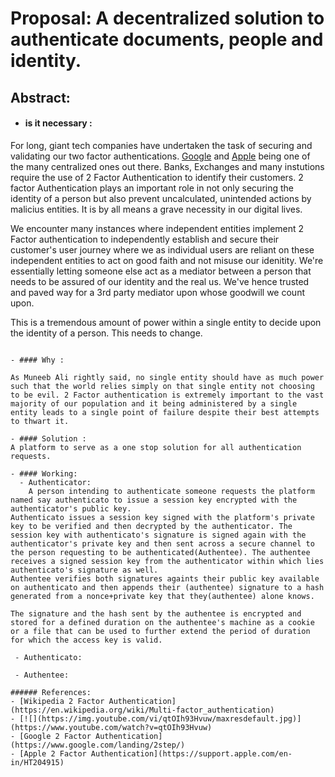 # Proposal: A decentralized solution to authenticate documents, people and identity.

## Abstract: 

- #### is it necessary :
For long, giant tech companies have undertaken the task of securing and validating our two factor authentications. [Google](https://www.google.com/landing/2step/) and [Apple](https://support.apple.com/en-in/HT204915) being one of the many centralized ones out there. 
Banks, Exchanges and many instutions require the use of 2 Factor Authentication to identify their customers. 2 factor Authentication plays an important role in not only securing the identity of a person but also prevent uncalculated, unintended actions by malicius entities. It is by all means a grave necessity in our digital lives.

We encounter many instances where independent entities implement 2 Factor authentication to independently establish and secure their customer's user journey where we as individual users are reliant on these independent entities to act on good faith and not misuse our idenitity. We're essentially letting someone else act as a mediator between a person that needs to be assured of our identity and the real us. We've hence trusted and paved way for a 3rd party mediator upon whose goodwill we count upon.

This is a tremendous amount of power within a single entity to decide upon the identity of a person. 
This needs to change.

~~~__Needs to be completed!__~~

- #### Why :

As Muneeb Ali rightly said, no single entity should have as much power such that the world relies simply on that single entity not choosing to be evil. 2 Factor authentication is extremely important to the vast majority of our population and it being administered by a single entity leads to a single point of failure despite their best attempts to thwart it.

- #### Solution :
A platform to serve as a one stop solution for all authentication requests.

- #### Working:
  - Authenticator:
    A person intending to authenticate someone requests the platform named say authenticato to issue a session key encrypted with the authenticator's public key.
Authenticato issues a session key signed with the platform's private key to be verified and then decrypted by the authenticator. The session key with authenticato's signature is signed again with the authenticator's private key and then sent across a secure channel to the person requesting to be authenticated(Authentee). The authentee receives a signed session key from the authenticator within which lies authenticato's signature as well.
Authentee verifies both signatures againts their public key available on authenticato and then appends their (authentee) signature to a hash generated from a nonce+private key that they(authentee) alone knows.

The signature and the hash sent by the authentee is encrypted and stored for a defined duration on the authentee's machine as a cookie or a file that can be used to further extend the period of duration for which the access key is valid.

 - Authenticato:

 - Authentee:

###### References:
- [Wikipedia 2 Factor Authentication](https://en.wikipedia.org/wiki/Multi-factor_authentication)
- [![](https://img.youtube.com/vi/qtOIh93Hvuw/maxresdefault.jpg)](https://www.youtube.com/watch?v=qtOIh93Hvuw)
- [Google 2 Factor Authentication](https://www.google.com/landing/2step/)
- [Apple 2 Factor Authentication](https://support.apple.com/en-in/HT204915)
